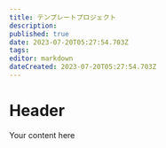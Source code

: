 ```yaml
---
title: テンプレートプロジェクト
description: 
published: true
date: 2023-07-20T05:27:54.703Z
tags: 
editor: markdown
dateCreated: 2023-07-20T05:27:54.703Z
---
```


# Header
Your content here